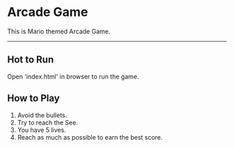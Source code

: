 # Arcade Game
  
  This is Mario themed Arcade Game. 


----

## Hot to Run
  Open 'index.html' in browser to run the game.

## How to Play
1. Avoid the bullets.
2. Try to reach the See.
4. You have 5 lives.
3. Reach as much as possible to earn the best score.